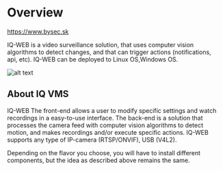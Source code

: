 # Overview

https://www.bysec.sk

IQ-WEB is a video surveillance solution, that uses computer vision algorithms to detect changes, and that can trigger actions (notifications, api, etc). IQ-WEB can be deployed to  Linux OS,Windows OS.




![alt text](https://github.com/Sirendium/iqweb/blob/master/Logo_w.png?raw=true)


## About IQ VMS

IQ-WEB The front-end allows a user to modify specific settings and watch recordings in a easy-to-use interface. The back-end is a solution that processes the camera feed with computer vision algorithms to detect motion, and makes recordings and/or execute specific actions. IQ-WEB supports any type of IP-camera (RTSP/ONVIF), USB (V4L2).

Depending on the flavor you choose, you will have to install different components, but the idea as described above remains the same. 

